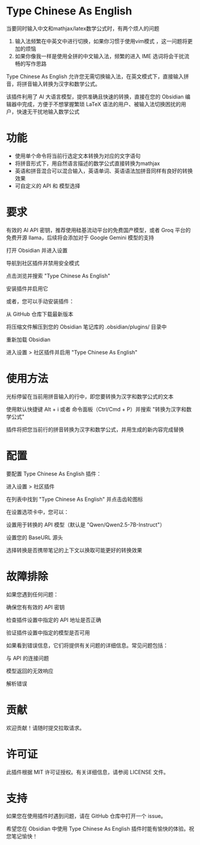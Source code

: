# Type Chinese As English

当要同时输入中文和mathjax/latex数学公式时，有两个烦人的问题

1. 输入法频繁在中英文中进行切换，如果你习惯于使用vim模式 ，这一问题将更加的烦恼
2. 如果你像我一样是使用全拼的中文输入法，频繁的进入 IME 选词将会干扰流畅的写作思路

Type Chinese As English 允许您无需切换输入法，在英文模式下，直接输入拼音，将拼音输入转换为汉字和数学公式。

该插件利用了 AI 大语言模型，提供准确且快速的转换，直接在您的 Obsidian 编辑器中完成，方便于不想掌握繁琐 LaTeX 语法的用户、被输入法切换困扰的用户，快速无干扰地输入数学公式

# 功能

- 使用单个命令将当前行选定文本转换为对应的文字语句
- 将拼音形式下，用自然语言描述的数学公式直接转换为mathjax
- 英语和拼音混合可以混合输入，英语单词、英语语法加拼音同样有良好的转换效果
- 可自定义的 API 和 模型选择

# 要求

有效的 AI API 密钥，推荐使用硅基流动平台的免费国产模型，或者 Groq 平台的免费开源 llama，后续将会添加对于 Google Gemini 模型的支持

打开 Obsidian 并进入设置

导航到社区插件并禁用安全模式

点击浏览并搜索 "Type Chinese As English"

安装插件并启用它

或者，您可以手动安装插件：

从 GitHub 仓库下载最新版本

将压缩文件解压到您的 Obsidian 笔记库的 .obsidian/plugins/ 目录中

重新加载 Obsidian

进入设置 > 社区插件并启用 "Type Chinese As English"

# 使用方法

光标停留在当前用拼音输入的行中，即您要转换为汉字和数学公式的文本

使用默认快捷键 Alt + i 或者 命令面板（Ctrl/Cmd + P）并搜索 "转换为汉字和数学公式"

插件将把您当前行的拼音转换为汉字和数学公式，并用生成的新内容完成替换

# 配置

要配置 Type Chinese As English 插件：

进入设置 > 社区插件

在列表中找到 "Type Chinese As English" 并点击齿轮图标

在设置选项卡中，您可以：

设置用于转换的 API 模型（默认是 "Qwen/Qwen2.5-7B-Instruct"）

设置您的 BaseURL 源头

选择转换是否携带笔记的上下文以换取可能更好的转换效果

# 故障排除

如果您遇到任何问题：

确保您有有效的 API 密钥

检查插件设置中指定的 API 地址是否正确

验证插件设置中指定的模型是否可用

如果看到错误信息，它们将提供有关问题的详细信息。常见问题包括：

与 API 的连接问题

模型返回的无效响应

解析错误

# 贡献

欢迎贡献！请随时提交拉取请求。

# 许可证

此插件根据 MIT 许可证授权。有关详细信息，请参阅 LICENSE 文件。

# 支持

如果您在使用插件时遇到问题，请在 GitHub 仓库中打开一个 issue。

希望您在 Obsidian 中使用 Type Chinese As English 插件时能有愉快的体验。祝您笔记愉快！